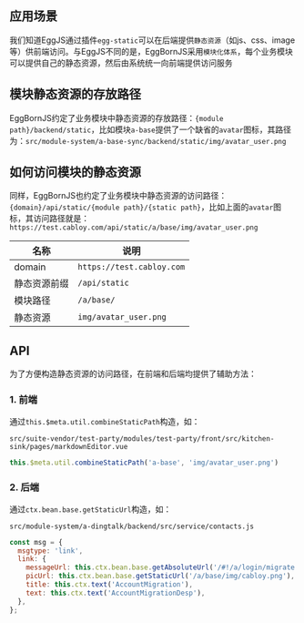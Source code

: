## 应用场景

我们知道EggJS通过插件`egg-static`可以在后端提供`静态资源`（如js、css、image等）供前端访问。与EggJS不同的是，EggBornJS采用`模块化体系`，每个业务模块可以提供自己的静态资源，然后由系统统一向前端提供访问服务

## 模块静态资源的存放路径

EggBornJS约定了业务模块中静态资源的存放路径：`{module path}/backend/static`，比如模块`a-base`提供了一个缺省的`avatar`图标，其路径为：`src/module-system/a-base-sync/backend/static/img/avatar_user.png`

## 如何访问模块的静态资源

同样，EggBornJS也约定了业务模块中静态资源的访问路径：`{domain}/api/static/{module path}/{static path}`，比如上面的`avatar`图标，其访问路径就是：`https://test.cabloy.com/api/static/a/base/img/avatar_user.png`

|  名称 | 说明 |
|----|----|
| domain | `https://test.cabloy.com` |
| 静态资源前缀 | `/api/static` |
| 模块路径 | `/a/base/` |
| 静态资源 | `img/avatar_user.png` |

## API

为了方便构造静态资源的访问路径，在前端和后端均提供了辅助方法：

### 1. 前端

通过`this.$meta.util.combineStaticPath`构造，如：

`src/suite-vendor/test-party/modules/test-party/front/src/kitchen-sink/pages/markdownEditor.vue`

``` javascript
this.$meta.util.combineStaticPath('a-base', 'img/avatar_user.png')
```

### 2. 后端

通过`ctx.bean.base.getStaticUrl`构造，如：

`src/module-system/a-dingtalk/backend/src/service/contacts.js`

``` javascript
const msg = {
  msgtype: 'link',
  link: {
    messageUrl: this.ctx.bean.base.getAbsoluteUrl('/#!/a/login/migrate'),
    picUrl: this.ctx.bean.base.getStaticUrl('/a/base/img/cabloy.png'),
    title: this.ctx.text('AccountMigration'),
    text: this.ctx.text('AccountMigrationDesp'),
  },
};
```
